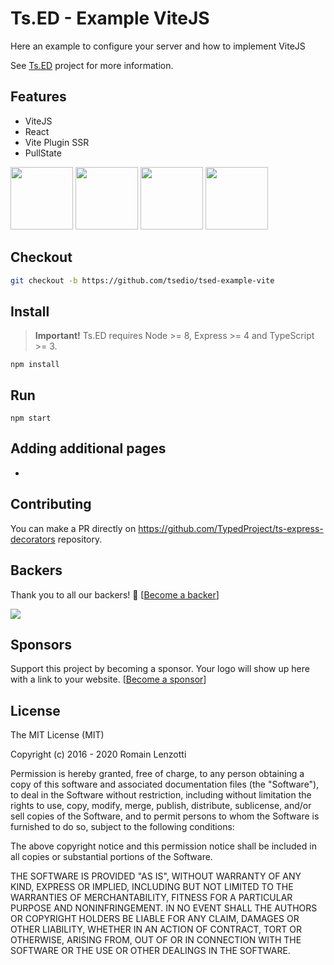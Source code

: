 # Ts.ED - Example ViteJS

Here an example to configure your server and how to implement ViteJS

See [Ts.ED](https://tsed.io) project for more information.

## Features

- ViteJS
- React
- Vite Plugin SSR
- PullState

[<img src="https://vitejs.dev/logo.svg" height="100" />](https://vitejs.dev)
[<img src="https://upload.wikimedia.org/wikipedia/commons/thumb/a/a7/React-icon.svg/1920px-React-icon.svg.png" height="100" />](https://reactjs.org)
[<img src="https://github.com/brillout/vite-plugin-ssr/raw/master/docs/logo.svg" height="100" />](https://github.com/brillout/vite-plugin-ssr)
[<img src="https://github.com/lostpebble/pullstate/raw/master/graphics/logo-newest.png" height="100" />](https://github.com/lostpebble/pullstate)
## Checkout

```bash
git checkout -b https://github.com/tsedio/tsed-example-vite
```

## Install

> **Important!** Ts.ED requires Node >= 8, Express >= 4 and TypeScript >= 3.

```batch
npm install
```

## Run

```
npm start
```

## Adding additional pages
* 

## Contributing

You can make a PR directly on https://github.com/TypedProject/ts-express-decorators repository.

## Backers

Thank you to all our backers! 🙏 [[Become a backer](https://opencollective.com/tsed#backer)]

<a href="https://opencollective.com/tsed#backers" target="_blank"><img src="https://opencollective.com/tsed/tiers/backer.svg?width=890"></a>


## Sponsors

Support this project by becoming a sponsor. Your logo will show up here with a link to your website. [[Become a sponsor](https://opencollective.com/tsed#sponsor)]

## License

The MIT License (MIT)

Copyright (c) 2016 - 2020 Romain Lenzotti

Permission is hereby granted, free of charge, to any person obtaining a copy of this software and associated documentation files (the "Software"), to deal in the Software without restriction, including without limitation the rights to use, copy, modify, merge, publish, distribute, sublicense, and/or sell copies of the Software, and to permit persons to whom the Software is furnished to do so, subject to the following conditions:

The above copyright notice and this permission notice shall be included in all copies or substantial portions of the Software.

THE SOFTWARE IS PROVIDED "AS IS", WITHOUT WARRANTY OF ANY KIND, EXPRESS OR IMPLIED, INCLUDING BUT NOT LIMITED TO THE WARRANTIES OF MERCHANTABILITY, FITNESS FOR A PARTICULAR PURPOSE AND NONINFRINGEMENT. IN NO EVENT SHALL THE AUTHORS OR COPYRIGHT HOLDERS BE LIABLE FOR ANY CLAIM, DAMAGES OR OTHER LIABILITY, WHETHER IN AN ACTION OF CONTRACT, TORT OR OTHERWISE, ARISING FROM, OUT OF OR IN CONNECTION WITH THE SOFTWARE OR THE USE OR OTHER DEALINGS IN THE SOFTWARE.

[travis]: https://travis-ci.org/
